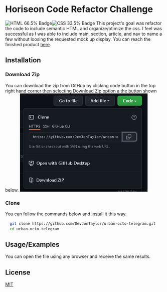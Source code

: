 
# Horiseon Code Refactor Challenge
![HTML 66.5% Badge](https://img.shields.io/badge/HTML-66.5%25-brightgreen)![CSS 33.5% Badge](https://img.shields.io/badge/CSS-33.5%25-blue)
This project's goal was refactor the code to include semantic HTML and organize/otimize 
the css.  I feel was successful as I was able to include main, section, article, and 
nav to name a few without loosing the requested mock up display.  You can reach the 
finished product [here](https://devjontaylor.github.io/urban-octo-telegram/).




## Installation

### Download Zip
You can download the zip from GitHub by clicking code button in the top right hand corner
then selecting Download Zip option a the button shown below.
![Download Zip](./assets/images/download-github-zip.png)

### Clone
You can follow the commands below and install it this way.
```bash
  git clone https://github.com/DevJonTaylor/urban-octo-telegram.git
  cd urban-octo-telegram
```

    
## Usage/Examples

You can open the file using any browser and receive the same results. 


## License

[MIT](./LICENSE.md)

